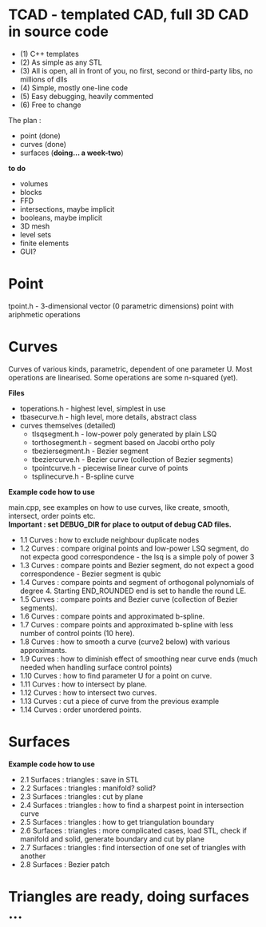 # TCAD - templated CAD, full 3D CAD in source code

- (1) C++ templates
- (2) As simple as any STL
- (3) All is open, all in front of you, no first, second or third-party libs, no millions of dlls
- (4) Simple, mostly one-line code
- (5) Easy debugging, heavily commented
- (6) Free to change

The plan :
- point (done)
- curves (done)
- surfaces (<B>doing... a week-two</B>)

<B>to do</B>
- volumes
- blocks
- FFD
- intersections, maybe implicit
- booleans, maybe implicit
- 3D mesh
- level sets
- finite elements
- GUI?

Point
=====
  tpoint.h                  - 3-dimensional vector (0 parametric dimensions) point with ariphmetic operations

Curves
======

Curves of various kinds, parametric, dependent of one parameter U. Most operations are linearised. 
Some operations are some n-squared (yet).

<B>Files</B><br />

- toperations.h - highest level, simplest in use
- tbasecurve.h  - high level, more details, abstract class
- curves themselves (detailed)
    - tlsqsegment.h         - low-power poly generated by plain LSQ
    - torthosegment.h       - segment based on Jacobi ortho poly
    - tbeziersegment.h      - Bezier segment
    - tbeziercurve.h        - Bezier curve (collection of Bezier segments)
    - tpointcurve.h         - piecewise linear curve of points
    - tsplinecurve.h        - B-spline curve

<B>Example code how to use</B><br />

main.cpp, see examples on how to use curves, like create, smooth, intersect, order points etc.<br />
<B>Important : set DEBUG_DIR for place to output of debug CAD files.</B>

- 1.1 Curves : how to exclude neighbour duplicate nodes
- 1.2 Curves : compare original points and low-power LSQ segment, do not expecta good correspondence - 
  the lsq is a simple poly of power 3
- 1.3 Curves : compare points and Bezier segment, do not expect a good correspondence - Bezier segment is qubic
- 1.4 Curves : compare points and segment of orthogonal polynomials of degree 4. Starting END_ROUNDED 
  end is set to handle the round LE.
- 1.5 Curves : compare points and Bezier curve (collection of Bezier segments).
- 1.6 Curves : compare points and approximated b-spline.
- 1.7 Curves : compare points and approximated b-spline with less number of control points (10 here).
- 1.8 Curves : how to smooth a curve (curve2 below) with various approximants.
- 1.9 Curves : how to diminish effect of smoothing near curve ends (much needed when handling surface control points)
- 1.10 Curves : how to find parameter U for a point on curve.
- 1.11 Curves : how to intersect by plane.
- 1.12 Curves : how to intersect two curves.
- 1.13 Curves : cut a piece of curve from the previous example
- 1.14 Curves : order unordered points.


Surfaces
========

<B>Example code how to use</B><br />

- 2.1 Surfaces : triangles : save in STL
- 2.2 Surfaces : triangles : manifold? solid?
- 2.3 Surfaces : triangles : cut by plane
- 2.4 Surfaces : triangles : how to find a sharpest point in intersection curve
- 2.5 Surfaces : triangles : how to get triangulation boundary
- 2.6 Surfaces : triangles : more complicated cases, load STL, check if manifold and solid, generate boundary and cut by plane
- 2.7 Surfaces : triangles : find intersection of one set of triangles with another
- 2.8 Surfaces : Bezier patch


Triangles are ready, doing surfaces ...
=======================================








